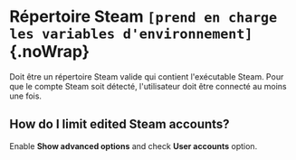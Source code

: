 # Répertoire Steam `[prend en charge les variables d'environnement]`{.noWrap}

Doit être un répertoire Steam valide qui contient l'exécutable Steam. Pour que le compte Steam soit détecté, l'utilisateur doit être connecté au moins une fois.

## How do I limit edited Steam accounts?

Enable **Show advanced options** and check **User accounts** option.
